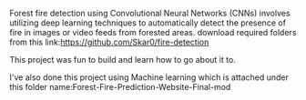
Forest fire detection using Convolutional Neural Networks (CNNs) involves utilizing deep learning techniques to automatically detect the presence of fire in images or video feeds from forested areas.
download required folders from this link:https://github.com/Skar0/fire-detection

This project was fun to build and learn how to go about it to.

I've also done this project using Machine learning which is attached under this folder name:Forest-Fire-Prediction-Website-Final-mod
